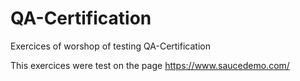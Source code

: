 # QA-Certification
Exercices of worshop of testing QA-Certification

This exercices were test on the page https://www.saucedemo.com/

